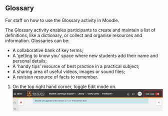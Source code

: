 ## Glossary

For staff on how to use the Glossary activity in Moodle.

The Glossary activity enables participants to create and maintain a list of definitions, like a dictionary, or collect and organise resources and information. Glossaries can be:

- A collaborative bank of key terms;
- A ‘getting to know you’ space where new students add their name and personal details;
- A ‘handy tips’ resource of best practice in a practical subject;
- A sharing area of useful videos, images or sound files;
- A revision resource of facts to remember.

1. On the top right hand corner, toggle Edit mode on.
![](images/Edit-mood.png)
